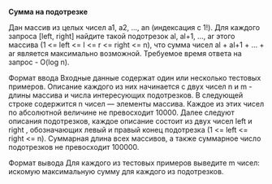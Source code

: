 **Сумма на подотрезке**

Дан массив из целых чисел a1, a2, ..., an (индексация с 1!). Для каждого запроса [left, right] найдите такой подотрезок al, al+1, ..., ar этого массива (1 <= left <= l <= r <= right <= n), что сумма чисел al + al+1 + ... + ar является максимально возможной. Требуемое время ответа на запрос - O(log n).

Формат ввода
Входные данные содержат один или несколько тестовых примеров. Описание каждого из них начинается с двух чисел n и m - длины массива и числа интересующих подотрезков. В следующей строке содержится n чисел — элементы массива. Каждое из этих чисел по абсолютной величине не превосходит 10000. Далее следуют описания подотрезков, каждое описание состоит из двух чисел left и right , обозначающих левый и правый конец подотрезка (1 <= left <= right <= n). Суммарная длина всех массивов, а также суммарное число подотрезков не превосходит 100000.

Формат вывода
Для каждого из тестовых примеров выведите m чисел: искомую максимальную сумму для каждого из подотрезков.